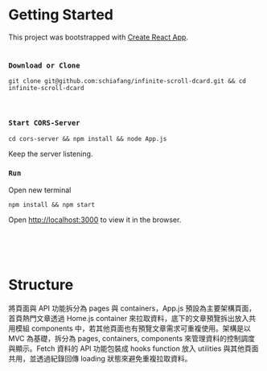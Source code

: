 # Getting Started

This project was bootstrapped with [Create React App](https://github.com/facebook/create-react-app).
<br>
<br>

### `Download or Clone`

```
git clone git@github.com:schiafang/infinite-scroll-dcard.git && cd infinite-scroll-dcard
```

<br>

### `Start CORS-Server`

```
cd cors-server && npm install && node App.js
```

Keep the server listening.

### `Run`

Open new terminal

```
npm install && npm start
```

Open [http://localhost:3000](http://localhost:3000) to view it in the browser.

<br>
<br>
<br>

# Structure

將頁面與 API 功能拆分為 pages 與 containers，App.js 預設為主要架構頁面，首頁熱門文章透過 Home.js container 來拉取資料，底下的文章預覽拆出放入共用模組 components 中，若其他頁面也有預覽文章需求可重複使用。架構是以 MVC 為基礎，拆分為 pages, containers, components 來管理資料的控制調度與顯示。Fetch 資料的 API 功能包裝成 hooks function 放入 utilities 與其他頁面共用，並透過紀錄回傳 loading 狀態來避免重複拉取資料。
